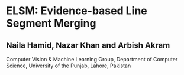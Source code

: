 # ELSM: Evidence-based Line Segment Merging

## Naila Hamid, Nazar Khan and Arbish Akram
Computer Vision & Machine Learning Group, Department of Computer Science,
University of the Punjab, Lahore, Pakistan

